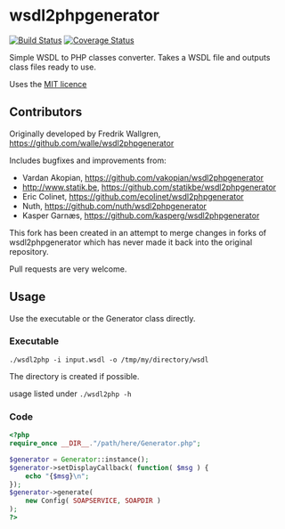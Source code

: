 # wsdl2phpgenerator
[![Build Status](https://travis-ci.org/reload/wsdl2phpgenerator.png?branch=master)](https://travis-ci.org/reload/wsdl2phpgenerator)
[![Coverage Status](https://coveralls.io/repos/reload/wsdl2phpgenerator/badge.png?branch=code-coverage-coveralls)](https://coveralls.io/r/reload/wsdl2phpgenerator?branch=code-coverage-coveralls)

Simple WSDL to PHP classes converter. Takes a WSDL file and outputs class files ready to use.

Uses the [MIT licence](http://www.opensource.org/licenses/mit-license.php)

## Contributors
Originally developed by Fredrik Wallgren, https://github.com/walle/wsdl2phpgenerator

Includes bugfixes and improvements from:

* Vardan Akopian, https://github.com/vakopian/wsdl2phpgenerator
* http://www.statik.be, https://github.com/statikbe/wsdl2phpgenerator
* Eric Colinet, https://github.com/ecolinet/wsdl2phpgenerator
* Nuth, https://github.com/nuth/wsdl2phpgenerator
* Kasper Garnæs, https://github.com/kasperg/wsdl2phpgenerator

This fork has been created in an attempt to merge changes in forks of wsdl2phpgenerator which has never made it back into the original repository.

Pull requests are very welcome.

## Usage
Use the executable or the Generator class directly.

### Executable
`./wsdl2php -i input.wsdl -o /tmp/my/directory/wsdl`

The directory is created if possible.

usage listed under `./wsdl2php -h`

### Code

```php
<?php
require_once __DIR__."/path/here/Generator.php";

$generator = Generator::instance();
$generator->setDisplayCallback( function( $msg ) {
	echo "{$msg}\n";
});
$generator->generate( 
	new Config( SOAPSERVICE, SOAPDIR ) 
);
?>
```
